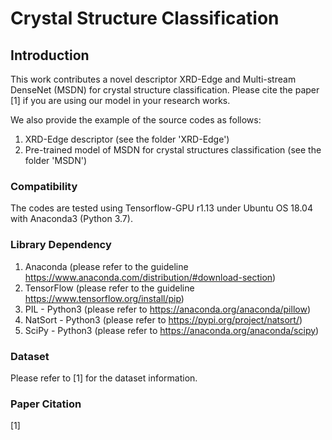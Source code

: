 # Crystal Structure Classification

## Introduction
This work contributes a novel descriptor XRD-Edge and Multi-stream DenseNet (MSDN) for crystal structure classification.
Please cite the paper [1] if you are using our model in your research works.

We also provide the example of the source codes as follows:
  1) XRD-Edge descriptor (see the folder 'XRD-Edge')
  2) Pre-trained model of MSDN for crystal structures classification (see the folder 'MSDN')

### Compatibility
The codes are tested using Tensorflow-GPU r1.13 under Ubuntu OS 18.04 with Anaconda3 (Python 3.7).

### Library Dependency
  1) Anaconda (please refer to the guideline https://www.anaconda.com/distribution/#download-section)
  2) TensorFlow (please refer to the guideline https://www.tensorflow.org/install/pip)
  3) PIL - Python3 (please refer to https://anaconda.org/anaconda/pillow)
  4) NatSort - Python3 (please refer to https://pypi.org/project/natsort/)
  5) SciPy - Python3 (please refer to https://anaconda.org/anaconda/scipy)

### Dataset
Please refer to [1] for the dataset information.

### Paper Citation
  [1]
